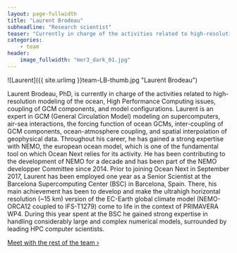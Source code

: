 ```yaml
---
layout: page-fullwidth
title: "Laurent Brodeau"
subheadline: "Research scientist"
teaser: "Currently in charge of the activities related to high-resolution modeling of the ocean, High Performance Computing issues, coupling of GCM components, and model configurations. "
categories:
    - team
header:
    image_fullwidth: "mer3_dark_01.jpg"
---
```


![Laurent]({{ site.urlimg }}team-LB-thumb.jpg "Laurent Brodeau")

Laurent Brodeau, PhD, is currently in charge of the activities related to high-resolution modeling of the ocean, High Performance Computing issues, coupling of GCM components, and model configurations.
Laurent is an expert in GCM (General Circulation Model) modeling on supercomputers, air-sea interactions, the forcing function of ocean GCMs, inter-coupling of GCM components, ocean-atmosphere coupling, and spatial interpolation of geophysical data. Throughout his career, he has gained a strong expertise with NEMO, the european ocean model, which is one of the fundamental tool on which Ocean Next relies for its activity. He has been contributing to the development of NEMO for a decade and has been part of the NEMO developper Committee since 2014.
Prior to joining Ocean Next in September 2017, Laurent has been employed one year as a Senior Scientist at the Barcelona Supercomputing Center (BSC) in Barcelona, Spain. There, his main achievement has been to develop and make the ultrahigh horizontal resolution (~15 km) version of the EC-Earth global climate model (NEMO-ORCA12 coupled to IFS-T1279) come to life in the context of PRIMAVERA WP4. During this year spent at the BSC he gained strong expertise in handling considerably large and complex numerical models, surrounded by leading HPC computer scientists.

<a class="radius button small" href="{{ site.url }}{{ site.baseurl }}/team/">Meet with the rest of the team ›</a>
